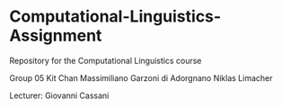 # Computational-Linguistics-Assignment
Repository for the Computational Linguistics course

Group 05
Kit Chan
Massimiliano Garzoni di Adorgnano
Niklas Limacher

Lecturer: Giovanni Cassani
